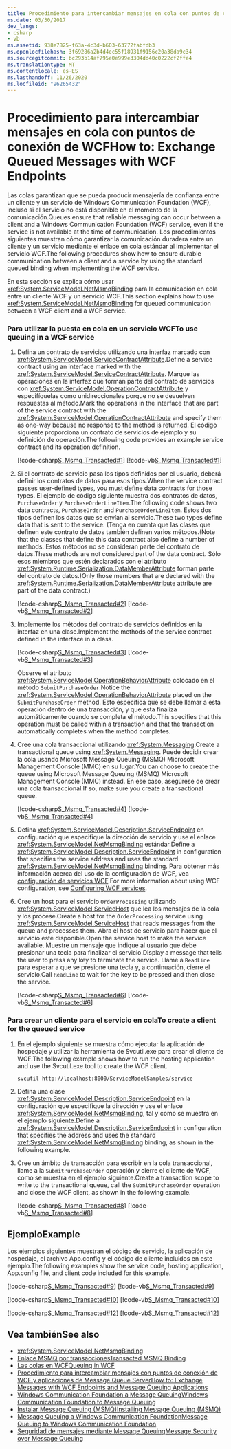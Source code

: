 ```yaml
---
title: Procedimiento para intercambiar mensajes en cola con puntos de conexión de WCF
ms.date: 03/30/2017
dev_langs:
- csharp
- vb
ms.assetid: 938e7825-f63a-4c3d-b603-63772fabfdb3
ms.openlocfilehash: 3f69286a2b4d4ec55f18931f9156c20a38da9c34
ms.sourcegitcommit: bc293b14af795e0e999e3304dd40c0222cf2ffe4
ms.translationtype: MT
ms.contentlocale: es-ES
ms.lasthandoff: 11/26/2020
ms.locfileid: "96265432"
---
```

# <a name="how-to-exchange-queued-messages-with-wcf-endpoints"></a><span data-ttu-id="32341-102">Procedimiento para intercambiar mensajes en cola con puntos de conexión de WCF</span><span class="sxs-lookup"><span data-stu-id="32341-102">How to: Exchange Queued Messages with WCF Endpoints</span></span>

<span data-ttu-id="32341-103">Las colas garantizan que se pueda producir mensajería de confianza entre un cliente y un servicio de Windows Communication Foundation (WCF), incluso si el servicio no está disponible en el momento de la comunicación.</span><span class="sxs-lookup"><span data-stu-id="32341-103">Queues ensure that reliable messaging can occur between a client and a Windows Communication Foundation (WCF) service, even if the service is not available at the time of communication.</span></span> <span data-ttu-id="32341-104">Los procedimientos siguientes muestran cómo garantizar la comunicación duradera entre un cliente y un servicio mediante el enlace en cola estándar al implementar el servicio WCF.</span><span class="sxs-lookup"><span data-stu-id="32341-104">The following procedures show how to ensure durable communication between a client and a service by using the standard queued binding when implementing the WCF service.</span></span>  
  
 <span data-ttu-id="32341-105">En esta sección se explica cómo usar <xref:System.ServiceModel.NetMsmqBinding> para la comunicación en cola entre un cliente WCF y un servicio WCF.</span><span class="sxs-lookup"><span data-stu-id="32341-105">This section explains how to use <xref:System.ServiceModel.NetMsmqBinding> for queued communication between a WCF client and a WCF service.</span></span>  
  
### <a name="to-use-queuing-in-a-wcf-service"></a><span data-ttu-id="32341-106">Para utilizar la puesta en cola en un servicio WCF</span><span class="sxs-lookup"><span data-stu-id="32341-106">To use queuing in a WCF service</span></span>  
  
1. <span data-ttu-id="32341-107">Defina un contrato de servicios utilizando una interfaz marcado con <xref:System.ServiceModel.ServiceContractAttribute>.</span><span class="sxs-lookup"><span data-stu-id="32341-107">Define a service contract using an interface marked with the <xref:System.ServiceModel.ServiceContractAttribute>.</span></span> <span data-ttu-id="32341-108">Marque las operaciones en la interfaz que forman parte del contrato de servicios con <xref:System.ServiceModel.OperationContractAttribute> y especifíquelas como unidireccionales porque no se devuelven respuestas al método.</span><span class="sxs-lookup"><span data-stu-id="32341-108">Mark the operations in the interface that are part of the service contract with the <xref:System.ServiceModel.OperationContractAttribute> and specify them as one-way because no response to the method is returned.</span></span> <span data-ttu-id="32341-109">El código siguiente proporciona un contrato de servicios de ejemplo y su definición de operación.</span><span class="sxs-lookup"><span data-stu-id="32341-109">The following code provides an example service contract and its operation definition.</span></span>  
  
     [!code-csharp[S_Msmq_Transacted#1](../../../../samples/snippets/csharp/VS_Snippets_CFX/s_msmq_transacted/cs/service.cs#1)]
     [!code-vb[S_Msmq_Transacted#1](../../../../samples/snippets/visualbasic/VS_Snippets_CFX/s_msmq_transacted/vb/service.vb#1)]  
  
2. <span data-ttu-id="32341-110">Si el contrato de servicio pasa los tipos definidos por el usuario, deberá definir los contratos de datos para esos tipos.</span><span class="sxs-lookup"><span data-stu-id="32341-110">When the service contract passes user-defined types, you must define data contracts for those types.</span></span> <span data-ttu-id="32341-111">El ejemplo de código siguiente muestra dos contratos de datos, `PurchaseOrder` y `PurchaseOrderLineItem`.</span><span class="sxs-lookup"><span data-stu-id="32341-111">The following code shows two data contracts, `PurchaseOrder` and `PurchaseOrderLineItem`.</span></span> <span data-ttu-id="32341-112">Estos dos tipos definen los datos que se envían al servicio.</span><span class="sxs-lookup"><span data-stu-id="32341-112">These two types define data that is sent to the service.</span></span> <span data-ttu-id="32341-113">(Tenga en cuenta que las clases que definen este contrato de datos también definen varios métodos.</span><span class="sxs-lookup"><span data-stu-id="32341-113">(Note that the classes that define this data contract also define a number of methods.</span></span> <span data-ttu-id="32341-114">Estos métodos no se consideran parte del contrato de datos.</span><span class="sxs-lookup"><span data-stu-id="32341-114">These methods are not considered part of the data contract.</span></span> <span data-ttu-id="32341-115">Sólo esos miembros que estén declarados con el atributo <xref:System.Runtime.Serialization.DataMemberAttribute> forman parte del contrato de datos.)</span><span class="sxs-lookup"><span data-stu-id="32341-115">Only those members that are declared with the <xref:System.Runtime.Serialization.DataMemberAttribute> attribute are part of the data contract.)</span></span>  
  
     [!code-csharp[S_Msmq_Transacted#2](../../../../samples/snippets/csharp/VS_Snippets_CFX/s_msmq_transacted/cs/service.cs#2)]
     [!code-vb[S_Msmq_Transacted#2](../../../../samples/snippets/visualbasic/VS_Snippets_CFX/s_msmq_transacted/vb/service.vb#2)]  
  
3. <span data-ttu-id="32341-116">Implemente los métodos del contrato de servicios definidos en la interfaz en una clase.</span><span class="sxs-lookup"><span data-stu-id="32341-116">Implement the methods of the service contract defined in the interface in a class.</span></span>  
  
     [!code-csharp[S_Msmq_Transacted#3](../../../../samples/snippets/csharp/VS_Snippets_CFX/s_msmq_transacted/cs/service.cs#3)]
     [!code-vb[S_Msmq_Transacted#3](../../../../samples/snippets/visualbasic/VS_Snippets_CFX/s_msmq_transacted/vb/service.vb#3)]  
  
     <span data-ttu-id="32341-117">Observe el atributo <xref:System.ServiceModel.OperationBehaviorAttribute> colocado en el método `SubmitPurchaseOrder`.</span><span class="sxs-lookup"><span data-stu-id="32341-117">Notice the <xref:System.ServiceModel.OperationBehaviorAttribute> placed on the `SubmitPurchaseOrder` method.</span></span> <span data-ttu-id="32341-118">Esto especifica que se debe llamar a esta operación dentro de una transacción, y que esta finaliza automáticamente cuando se completa el método.</span><span class="sxs-lookup"><span data-stu-id="32341-118">This specifies that this operation must be called within a transaction and that the transaction automatically completes when the method completes.</span></span>  
  
4. <span data-ttu-id="32341-119">Cree una cola transaccional utilizando <xref:System.Messaging>.</span><span class="sxs-lookup"><span data-stu-id="32341-119">Create a transactional queue using <xref:System.Messaging>.</span></span> <span data-ttu-id="32341-120">Puede decidir crear la cola usando Microsoft Message Queuing (MSMQ) Microsoft Management Console (MMC) en su lugar.</span><span class="sxs-lookup"><span data-stu-id="32341-120">You can choose to create the queue using Microsoft Message Queuing (MSMQ) Microsoft Management Console (MMC) instead.</span></span> <span data-ttu-id="32341-121">En ese caso, asegúrese de crear una cola transaccional.</span><span class="sxs-lookup"><span data-stu-id="32341-121">If so, make sure you create a transactional queue.</span></span>  
  
     [!code-csharp[S_Msmq_Transacted#4](../../../../samples/snippets/csharp/VS_Snippets_CFX/s_msmq_transacted/cs/hostapp.cs#4)]
     [!code-vb[S_Msmq_Transacted#4](../../../../samples/snippets/visualbasic/VS_Snippets_CFX/s_msmq_transacted/vb/hostapp.vb#4)]  
  
5. <span data-ttu-id="32341-122">Defina <xref:System.ServiceModel.Description.ServiceEndpoint> en configuración que especifique la dirección de servicio y use el enlace <xref:System.ServiceModel.NetMsmqBinding> estándar.</span><span class="sxs-lookup"><span data-stu-id="32341-122">Define a <xref:System.ServiceModel.Description.ServiceEndpoint> in configuration that specifies the service address and uses the standard <xref:System.ServiceModel.NetMsmqBinding> binding.</span></span> <span data-ttu-id="32341-123">Para obtener más información acerca del uso de la configuración de WCF, vea [configuración de servicios WCF](../configuring-services.md).</span><span class="sxs-lookup"><span data-stu-id="32341-123">For more information about using WCF configuration, see [Configuring WCF services](../configuring-services.md).</span></span>  

6. <span data-ttu-id="32341-124">Cree un host para el servicio `OrderProcessing` utilizando <xref:System.ServiceModel.ServiceHost> que lea los mensajes de la cola y los procese.</span><span class="sxs-lookup"><span data-stu-id="32341-124">Create a host for the `OrderProcessing` service using <xref:System.ServiceModel.ServiceHost> that reads messages from the queue and processes them.</span></span> <span data-ttu-id="32341-125">Abra el host de servicio para hacer que el servicio esté disponible.</span><span class="sxs-lookup"><span data-stu-id="32341-125">Open the service host to make the service available.</span></span> <span data-ttu-id="32341-126">Muestre un mensaje que indique al usuario que debe presionar una tecla para finalizar el servicio.</span><span class="sxs-lookup"><span data-stu-id="32341-126">Display a message that tells the user to press any key to terminate the service.</span></span> <span data-ttu-id="32341-127">Llame a `ReadLine` para esperar a que se presione una tecla y, a continuación, cierre el servicio.</span><span class="sxs-lookup"><span data-stu-id="32341-127">Call `ReadLine` to wait for the key to be pressed and then close the service.</span></span>  
  
     [!code-csharp[S_Msmq_Transacted#6](../../../../samples/snippets/csharp/VS_Snippets_CFX/s_msmq_transacted/cs/hostapp.cs#6)]
     [!code-vb[S_Msmq_Transacted#6](../../../../samples/snippets/visualbasic/VS_Snippets_CFX/s_msmq_transacted/vb/hostapp.vb#6)]  
  
### <a name="to-create-a-client-for-the-queued-service"></a><span data-ttu-id="32341-128">Para crear un cliente para el servicio en cola</span><span class="sxs-lookup"><span data-stu-id="32341-128">To create a client for the queued service</span></span>  
  
1. <span data-ttu-id="32341-129">En el ejemplo siguiente se muestra cómo ejecutar la aplicación de hospedaje y utilizar la herramienta de Svcutil.exe para crear el cliente de WCF.</span><span class="sxs-lookup"><span data-stu-id="32341-129">The following example shows how to run the hosting application and use the Svcutil.exe tool to create the WCF client.</span></span>  
  
    ```console
    svcutil http://localhost:8000/ServiceModelSamples/service  
    ```  
  
2. <span data-ttu-id="32341-130">Defina una clase <xref:System.ServiceModel.Description.ServiceEndpoint> en la configuración que especifique la dirección y use el enlace <xref:System.ServiceModel.NetMsmqBinding>, tal y como se muestra en el ejemplo siguiente.</span><span class="sxs-lookup"><span data-stu-id="32341-130">Define a <xref:System.ServiceModel.Description.ServiceEndpoint> in configuration that specifies the address and uses the standard <xref:System.ServiceModel.NetMsmqBinding> binding, as shown in the following example.</span></span>  

3. <span data-ttu-id="32341-131">Cree un ámbito de transacción para escribir en la cola transaccional, llame a la `SubmitPurchaseOrder` operación y cierre el cliente de WCF, como se muestra en el ejemplo siguiente.</span><span class="sxs-lookup"><span data-stu-id="32341-131">Create a transaction scope to write to the transactional queue, call the `SubmitPurchaseOrder` operation and close the WCF client, as shown in the following example.</span></span>  
  
     [!code-csharp[S_Msmq_Transacted#8](../../../../samples/snippets/csharp/VS_Snippets_CFX/s_msmq_transacted/cs/client.cs#8)]
     [!code-vb[S_Msmq_Transacted#8](../../../../samples/snippets/visualbasic/VS_Snippets_CFX/s_msmq_transacted/vb/client.vb#8)]  
  
## <a name="example"></a><span data-ttu-id="32341-132">Ejemplo</span><span class="sxs-lookup"><span data-stu-id="32341-132">Example</span></span>  

 <span data-ttu-id="32341-133">Los ejemplos siguientes muestran el código de servicio, la aplicación de hospedaje, el archivo App.config y el código de cliente incluidos en este ejemplo.</span><span class="sxs-lookup"><span data-stu-id="32341-133">The following examples show the service code, hosting application, App.config file, and client code included for this example.</span></span>  
  
 [!code-csharp[S_Msmq_Transacted#9](../../../../samples/snippets/csharp/VS_Snippets_CFX/s_msmq_transacted/cs/service.cs#9)]
 [!code-vb[S_Msmq_Transacted#9](../../../../samples/snippets/visualbasic/VS_Snippets_CFX/s_msmq_transacted/vb/service.vb#9)]  
  
 [!code-csharp[S_Msmq_Transacted#10](../../../../samples/snippets/csharp/VS_Snippets_CFX/s_msmq_transacted/cs/hostapp.cs#10)]
 [!code-vb[S_Msmq_Transacted#10](../../../../samples/snippets/visualbasic/VS_Snippets_CFX/s_msmq_transacted/vb/hostapp.vb#10)]  

 [!code-csharp[S_Msmq_Transacted#12](../../../../samples/snippets/csharp/VS_Snippets_CFX/s_msmq_transacted/cs/client.cs#12)]
 [!code-vb[S_Msmq_Transacted#12](../../../../samples/snippets/visualbasic/VS_Snippets_CFX/s_msmq_transacted/vb/client.vb#12)]  

## <a name="see-also"></a><span data-ttu-id="32341-134">Vea también</span><span class="sxs-lookup"><span data-stu-id="32341-134">See also</span></span>

- <xref:System.ServiceModel.NetMsmqBinding>
- [<span data-ttu-id="32341-135">Enlace MSMQ por transacciones</span><span class="sxs-lookup"><span data-stu-id="32341-135">Transacted MSMQ Binding</span></span>](../samples/transacted-msmq-binding.md)
- [<span data-ttu-id="32341-136">Las colas en WCF</span><span class="sxs-lookup"><span data-stu-id="32341-136">Queuing in WCF</span></span>](queuing-in-wcf.md)
- [<span data-ttu-id="32341-137">Procedimiento para intercambiar mensajes con puntos de conexión de WCF y aplicaciones de Message Queue Server</span><span class="sxs-lookup"><span data-stu-id="32341-137">How to: Exchange Messages with WCF Endpoints and Message Queuing Applications</span></span>](how-to-exchange-messages-with-wcf-endpoints-and-message-queuing-applications.md)
- [<span data-ttu-id="32341-138">Windows Communication Foundation a Message Queuing</span><span class="sxs-lookup"><span data-stu-id="32341-138">Windows Communication Foundation to Message Queuing</span></span>](../samples/wcf-to-message-queuing.md)
- [<span data-ttu-id="32341-139">Instalar Message Queuing (MSMQ)</span><span class="sxs-lookup"><span data-stu-id="32341-139">Installing Message Queuing (MSMQ)</span></span>](../samples/installing-message-queuing-msmq.md)
- [<span data-ttu-id="32341-140">Message Queuing a Windows Communication Foundation</span><span class="sxs-lookup"><span data-stu-id="32341-140">Message Queuing to Windows Communication Foundation</span></span>](../samples/message-queuing-to-wcf.md)
- [<span data-ttu-id="32341-141">Seguridad de mensajes mediante Message Queuing</span><span class="sxs-lookup"><span data-stu-id="32341-141">Message Security over Message Queuing</span></span>](../samples/message-security-over-message-queuing.md)
